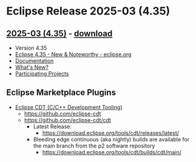 
# Eclipse Release 2025-03 (4.35)


## [2025-03 (4.35)](https://help.eclipse.org/2025-03/index.jsp) - [download](https://www.eclipse.org/downloads/packages/release/2025-03/)
- Version 4.35
- [Eclipse 4.35 - New & Noteworthy - eclipse.org](https://www.eclipse.org/eclipse/news/4.35/)
- [Documentation](https://help.eclipse.org/2025-03/index.jsp)
- [What's New?](https://help.eclipse.org/2025-03/index.jsp?topic=%2Forg.eclipse.platform.doc.user%2FwhatsNew%2Fplatform_whatsnew.html&cp%3D0_6)
- [Participating Projects](https://projects.eclipse.org/releases/2025-03) 



## Eclipse Marketplace Plugins

- [Eclipse CDT (C/C++ Development Tooling)](https://projects.eclipse.org/projects/tools.cdt/downloads)
  + https://github.com/eclipse-cdt
  + https://github.com/eclipse-cdt/cdt
    * Latest Release: 
      * https://download.eclipse.org/tools/cdt/releases/latest/
    * Bleeding edge continuous (aka nightly) builds are available for the main branch from the p2 software repository
      * https://download.eclipse.org/tools/cdt/builds/cdt/main/



